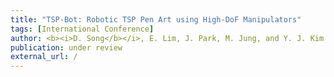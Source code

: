 ```yaml
---
title: "TSP-Bot: Robotic TSP Pen Art using High-DoF Manipulators"
tags: [International Conference]
author: <b><i>D. Song</b></i>, E. Lim, J. Park, M. Jung, and Y. J. Kim
publication: under review
external_url: /
---
```

